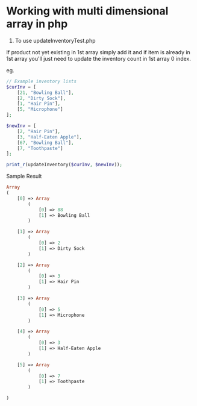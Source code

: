 # Working with multi dimensional array in php 

1. To use updateInventoryTest.php

If product not yet existing in 1st array simply add it and if item is already in 1st array you'll just need to update the inventory count in 1st array 0 index.

eg.
```php
// Example inventory lists
$curInv = [
    [21, "Bowling Ball"],
    [2, "Dirty Sock"],
    [1, "Hair Pin"],
    [5, "Microphone"]
];

$newInv = [
    [2, "Hair Pin"],
    [3, "Half-Eaten Apple"],
    [67, "Bowling Ball"],
    [7, "Toothpaste"]
];

print_r(updateInventory($curInv, $newInv));
```

Sample Result
```php
Array
(
    [0] => Array
        (
            [0] => 88
            [1] => Bowling Ball
        )

    [1] => Array
        (
            [0] => 2
            [1] => Dirty Sock
        )

    [2] => Array
        (
            [0] => 3
            [1] => Hair Pin
        )

    [3] => Array
        (
            [0] => 5
            [1] => Microphone
        )

    [4] => Array
        (
            [0] => 3
            [1] => Half-Eaten Apple
        )

    [5] => Array
        (
            [0] => 7
            [1] => Toothpaste
        )

)
```
